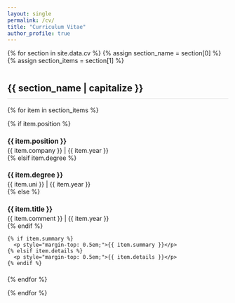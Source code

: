 ```yaml
---
layout: single
permalink: /cv/
title: "Curriculum Vitae"
author_profile: true
---
```


{% for section in site.data.cv %}
{% assign section_name = section[0] %}
{% assign section_items = section[1] %}

<h2 style="border-bottom: 1px solid #e5e5e5; padding-bottom: 0.5em; margin-top: 2em;">{{ section_name | capitalize }}</h2>

{% for item in section_items %}
  <div style="margin-bottom: 1.5em; page-break-inside: avoid;">
    {% if item.position %}
      <h3 style="margin-bottom: 0.2em; font-size: 1.1em;"><b>{{ item.position }}</b></h3>
      <p class="page__meta" style="margin: 0;">{{ item.company }} | {{ item.year }}</p>
    {% elsif item.degree %}
      <h3 style="margin-bottom: 0.2em; font-size: 1.1em;"><b>{{ item.degree }}</b></h3>
      <p class="page__meta" style="margin: 0;">{{ item.uni }} | {{ item.year }}</p>
    {% else %}
       <h3 style="margin-bottom: 0.2em; font-size: 1.1em;"><b>{{ item.title }}</b></h3>
	   <p class="page__meta" style="margin: 0;">{{ item.comment }} | {{ item.year }}</p>
    {% endif %}
    
    {% if item.summary %}
      <p style="margin-top: 0.5em;">{{ item.summary }}</p>
    {% elsif item.details %}
      <p style="margin-top: 0.5em;">{{ item.details }}</p>
    {% endif %}
  </div>
{% endfor %}

{% endfor %}